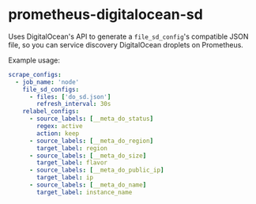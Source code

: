 # prometheus-digitalocean-sd

Uses DigitalOcean's API to generate a `file_sd_config`'s compatible JSON
file, so you can service discovery DigitalOcean droplets on Prometheus.

Example usage:

```yaml
scrape_configs:
  - job_name: 'node'
    file_sd_configs:
      - files: ['do_sd.json']
        refresh_interval: 30s
    relabel_configs:
      - source_labels: [__meta_do_status]
        regex: active
        action: keep
      - source_labels: [__meta_do_region]
        target_label: region
      - source_labels: [__meta_do_size]
        target_label: flavor
      - source_labels: [__meta_do_public_ip]
        target_label: ip
      - source_labels: [__meta_do_name]
        target_label: instance_name
```

